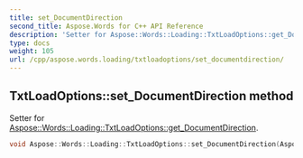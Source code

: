 ```yaml
---
title: set_DocumentDirection
second_title: Aspose.Words for C++ API Reference
description: 'Setter for Aspose::Words::Loading::TxtLoadOptions::get_DocumentDirection.'
type: docs
weight: 105
url: /cpp/aspose.words.loading/txtloadoptions/set_documentdirection/
---
```

## TxtLoadOptions::set_DocumentDirection method


Setter for [Aspose::Words::Loading::TxtLoadOptions::get_DocumentDirection](../get_documentdirection/).

```cpp
void Aspose::Words::Loading::TxtLoadOptions::set_DocumentDirection(Aspose::Words::Loading::DocumentDirection value)
```

